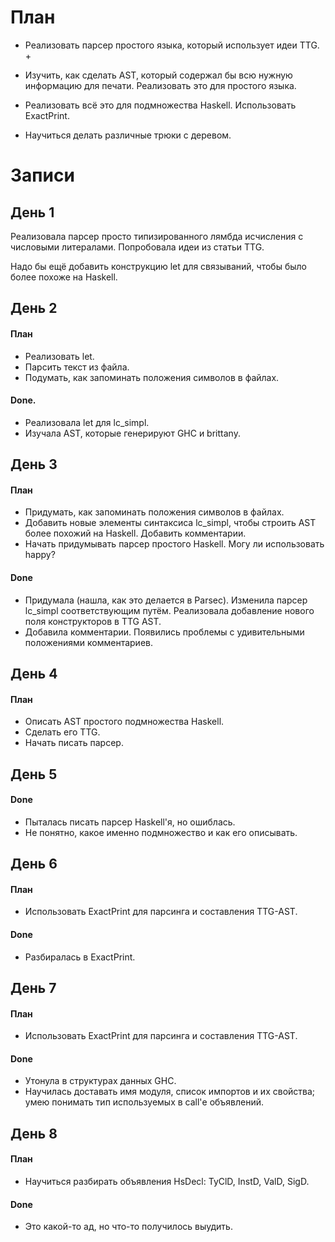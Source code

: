 План
====

* Реализовать парсер простого языка, который использует идеи TTG. +
* Изучить, как сделать AST, который содержал бы всю нужную информацию
  для печати. Реализовать это для простого языка.

* Реализовать всё это для подмножества Haskell. Использовать ExactPrint.
* Научиться делать различные трюки с деревом.


Записи
======

День 1
------

Реализовала парсер просто типизированного лямбда исчисления с числовыми
литералами. Попробовала идеи из статьи TTG.

Надо бы ещё добавить конструкцию let для связываний, чтобы
было более похоже на Haskell.


День 2
------

#### План
* Реализовать let.
* Парсить текст из файла.
* Подумать, как запоминать положения символов в файлах.


#### Done.
* Реализовала let для lc_simpl.
* Изучала AST, которые генерируют GHC и brittany.


День 3
------

#### План
* Придумать, как запоминать положения символов в файлах.
* Добавить новые элементы синтаксиса lc_simpl, чтобы строить AST более похожий на Haskell. Добавить комментарии.
* Начать придумывать парсер простого Haskell. Могу ли использовать happy?

#### Done
* Придумала (нашла, как это делается в Parsec). Изменила парсер lc_simpl соответствующим путём. Реализовала добавление нового поля конструкторов в TTG AST.
* Добавила комментарии. Появились проблемы с удивительными положениями комментариев.


День 4
------

#### План
* Описать AST простого подмножества Haskell.
* Сделать его TTG.
* Начать писать парсер.

День 5
------

#### Done
* Пыталась писать парсер Haskell'я, но ошиблась.
* Не понятно, какое именно подмножество и как его описывать. 

День 6
------

#### План
* Использовать ExactPrint для парсинга и составления TTG-AST.

#### Done
* Разбиралась в ExactPrint.

День 7
------

#### План
* Использовать ExactPrint для парсинга и составления TTG-AST.

#### Done
* Утонула в структурах данных GHC.
* Научилась доставать имя модуля, список импортов и их свойства; умею понимать тип используемых в call'е объявлений.


День 8
------

#### План
* Научиться разбирать объявления HsDecl: TyClD, InstD, ValD, SigD.


#### Done
* Это какой-то ад, но что-то получилось выудить.
